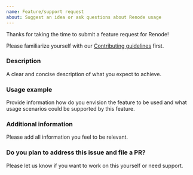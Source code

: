 ```yaml
---
name: Feature/support request
about: Suggest an idea or ask questions about Renode usage
---
```


Thanks for taking the time to submit a feature request for Renode!

Please familiarize yourself with our [Contributing guidelines](https://github.com/renode/renode/blob/master/CONTRIBUTING.rst) first.

### Description

A clear and concise description of what you expect to achieve.

### Usage example

Provide information how do you envision the feature to be used and what usage scenarios could be supported by this feature.

### Additional information

Please add all information you feel to be relevant.

### Do you plan to address this issue and file a PR?

Please let us know if you want to work on this yourself or need support.
